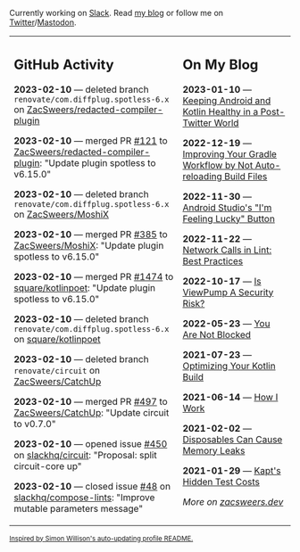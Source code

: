 Currently working on [Slack](https://slack.com/). Read [my blog](https://zacsweers.dev/) or follow me on [Twitter](https://twitter.com/ZacSweers)/[Mastodon](https://hachyderm.io/@ZacSweers).

<table><tr><td valign="top" width="60%">

## GitHub Activity
<!-- githubActivity starts -->
**2023-02-10** — deleted branch `renovate/com.diffplug.spotless-6.x` on [ZacSweers/redacted-compiler-plugin](https://github.com/ZacSweers/redacted-compiler-plugin)

**2023-02-10** — merged PR [#121](https://github.com/ZacSweers/redacted-compiler-plugin/pull/121) to [ZacSweers/redacted-compiler-plugin](https://github.com/ZacSweers/redacted-compiler-plugin): "Update plugin spotless to v6.15.0"

**2023-02-10** — deleted branch `renovate/com.diffplug.spotless-6.x` on [ZacSweers/MoshiX](https://github.com/ZacSweers/MoshiX)

**2023-02-10** — merged PR [#385](https://github.com/ZacSweers/MoshiX/pull/385) to [ZacSweers/MoshiX](https://github.com/ZacSweers/MoshiX): "Update plugin spotless to v6.15.0"

**2023-02-10** — merged PR [#1474](https://github.com/square/kotlinpoet/pull/1474) to [square/kotlinpoet](https://github.com/square/kotlinpoet): "Update plugin spotless to v6.15.0"

**2023-02-10** — deleted branch `renovate/com.diffplug.spotless-6.x` on [square/kotlinpoet](https://github.com/square/kotlinpoet)

**2023-02-10** — deleted branch `renovate/circuit` on [ZacSweers/CatchUp](https://github.com/ZacSweers/CatchUp)

**2023-02-10** — merged PR [#497](https://github.com/ZacSweers/CatchUp/pull/497) to [ZacSweers/CatchUp](https://github.com/ZacSweers/CatchUp): "Update circuit to v0.7.0"

**2023-02-10** — opened issue [#450](https://github.com/slackhq/circuit/issues/450) on [slackhq/circuit](https://github.com/slackhq/circuit): "Proposal: split circuit-core up"

**2023-02-10** — closed issue [#48](https://github.com/slackhq/compose-lints/issues/48) on [slackhq/compose-lints](https://github.com/slackhq/compose-lints): "Improve mutable parameters message"
<!-- githubActivity ends -->
</td><td valign="top" width="40%">

## On My Blog
<!-- blog starts -->
**2023-01-10** — [Keeping Android and Kotlin Healthy in a Post-Twitter World](https://www.zacsweers.dev/keeping-android-healthy/)

**2022-12-19** — [Improving Your Gradle Workflow by Not Auto-reloading Build Files](https://www.zacsweers.dev/improving-your-workflow-by-not-auto-reloading-build-files/)

**2022-11-30** — [Android Studio's "I'm Feeling Lucky" Button](https://www.zacsweers.dev/android-studios-im-feeling-lucky-button/)

**2022-11-22** — [Network Calls in Lint: Best Practices](https://www.zacsweers.dev/network-calls-in-lint-best-practices/)

**2022-10-17** — [Is ViewPump A Security Risk?](https://www.zacsweers.dev/is-viewpump-a-security-risk/)

**2022-05-23** — [You Are Not Blocked](https://www.zacsweers.dev/you-are-not-blocked/)

**2021-07-23** — [Optimizing Your Kotlin Build](https://www.zacsweers.dev/optimizing-your-kotlin-build/)

**2021-06-14** — [How I Work](https://www.zacsweers.dev/how-i-work/)

**2021-02-02** — [Disposables Can Cause Memory Leaks](https://www.zacsweers.dev/disposables-can-cause-memory-leaks/)

**2021-01-29** — [Kapt's Hidden Test Costs](https://www.zacsweers.dev/kapts-hidden-test-costs/)
<!-- blog ends -->
_More on [zacsweers.dev](https://zacsweers.dev/)_
</td></tr></table>

<sub><a href="https://simonwillison.net/2020/Jul/10/self-updating-profile-readme/">Inspired by Simon Willison's auto-updating profile README.</a></sub>
